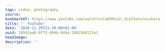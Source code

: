 ```yaml
---
tags: video, photography
source:
bookmarkOf: https://www.youtube.com/watch?v=CoH2KGiG\_Dc&feature=share
title: "- YouTube"
date: '2020-11-29T21:30:00+02:00'
uuid: 19502aa8-0ff2-494b-84b4-2d025b0113a1
headImage:
description: ''
---
```

